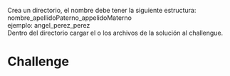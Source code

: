 Crea un directorio, el nombre debe tener la siguiente estructura:  
nombre_apellidoPaterno_appelidoMaterno  
ejemplo: angel_perez_perez  
Dentro del directorio cargar el o los archivos de la solución al challengue.

# Challenge
